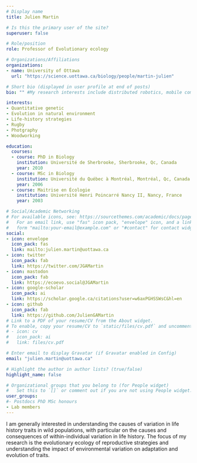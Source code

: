 ```yaml
---
# Display name
title: Julien Martin

# Is this the primary user of the site?
superuser: false

# Role/position
role: Professor of Evolutionary ecology

# Organizations/Affiliations
organizations:
- name: University of Ottawa
  url: "https://science.uottawa.ca/biology/people/martin-julien"

# Short bio (displayed in user profile at end of posts)
bio: "" #My research interests include distributed robotics, mobile computing and programmable matter.

interests:
- Quantitative genetic
- Evolution in natural environment
- Life-history strategies
- Rugby
- Photgraphy
- Woodworking

education:
  courses:
  - course: PhD in Biology
    institution: Université de Sherbrooke, Sherbrooke, Qc, Canada
    year: 2010
  - course: MSc in Biology
    institution: Université du Québec à Montréal, Montréal, Qc, Canada
    year: 2006
  - course: Maitrise en Écologie
    institution: Université Henri Poincarré Nancy II, Nancy, France
    year: 2003

# Social/Academic Networking
# For available icons, see: https://sourcethemes.com/academic/docs/page-builder/#icons
#   For an email link, use "fas" icon pack, "envelope" icon, and a link in the
#   form "mailto:your-email@example.com" or "#contact" for contact widget.
social:
- icon: envelope
  icon_pack: fas
  link: mailto:julien.martin@uottawa.ca
- icon: twitter
  icon_pack: fab
  link: https://twitter.com/JGAMartin
- icon: mastodon
  icon_pack: fab
  link: https://ecoevo.social@JGAMartin
- icon: google-scholar
  icon_pack: ai
  link: https://scholar.google.ca/citations?user=w6axPGHSSWsC&hl=en
- icon: github
  icon_pack: fab
  link: https://github.com/JulienGAMartin
# Link to a PDF of your resume/CV from the About widget.
# To enable, copy your resume/CV to `static/files/cv.pdf` and uncomment the lines below.
# - icon: cv
#   icon_pack: ai
#   link: files/cv.pdf

# Enter email to display Gravatar (if Gravatar enabled in Config)
email: "julien.martin@uottawa.ca"

# Highlight the author in author lists? (true/false)
highlight_name: false

# Organizational groups that you belong to (for People widget)
#   Set this to `[]` or comment out if you are not using People widget.
user_groups:
#- Postdocs PhD MSc honours
- Lab members
---
```


I am generally interested in understanding the causes of variation in life history traits in wild populations, with particular on the causes and consequences of within-individual variation in life history. The focus of my research is the evolutionary ecology of reproductive strategies and understanding the impact of environmental variation on adaptation and evolution of traits.

